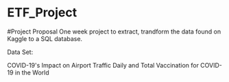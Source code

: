 # ETF_Project

#Project Proposal
One week project to extract, trandform the data found on Kaggle to a SQL database.

Data Set:

COVID-19's Impact on Airport Traffic
Daily and Total Vaccination for COVID-19 in the World
